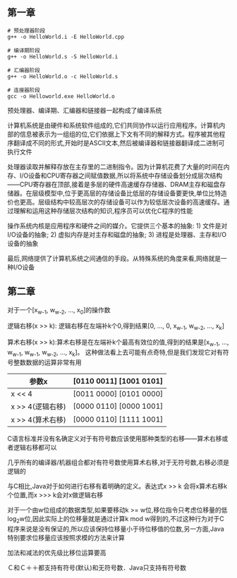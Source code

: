 ## 第一章

```shell
# 预处理器阶段
g++ -o HelloWorld.i -E HelloWorld.cpp
```

```shell
# 编译期阶段
g++ -o HelloWorld.s -S HelloWorld.i
```

```shell
# 汇编器阶段
g++ -o HelloWorld.o -c HelloWorld.s
```

```shell
# 连接器阶段
gcc -o Helloworld.exe HelloWorld.o
```

预处理器、编译期、汇编器和链接器一起构成了编译系统

计算机系统是由硬件和系统软件组成的,它们共同协作以运行应用程序。计算机内部的信息被表示为一组组的位,它们依据上下文有不同的解释方式。程序被其他程序翻译成不同的形式,开始时是ASCII文本,然后被编译器和链接器翻译成二进制可执行文件

处理器读取并解释存放在主存里的二进制指令。因为计算机花费了大量的时间在内存、I/O设备和CPU寄存器之间赋值数据,所以将系统中存储设备划分成层次结构——CPU寄存器在顶部,接着是多层的硬件高速缓存存储器、DRAM主存和磁盘存储器。在层级模型中,位于更高层的存储设备比低层的存储设备要更快,单位比特造价也更高。层级结构中较高层次的存储设备可以作为较低层次设备的高速缓存。通过理解和运用这种存储层次结构的知识,程序员可以优化C程序的性能

操作系统内核是应用程序和硬件之间的媒介。它提供三个基本的抽象: 1) 文件是对I/O设备的抽象; 2) 虚拟内存是对主存和磁盘的抽象; 3) 进程是处理器、主存和I/O设备的抽象

最后,网络提供了计算机系统之间通信的手段。从特殊系统的角度来看,网络就是一种I/O设备

## 第二章

对于一个[x<sub>w-1</sub>, w<sub>w-2</sub>, ..., x<sub>0</sub>]的操作数

逻辑右移(x >> k): 逻辑右移在左端补k个0,得到结果[0, ..., 0, x<sub>w-1</sub>, w<sub>w-2</sub>, ..., x<sub>k</sub>]

算术右移(x >> k):算术右移是在左端补k个最高有效位的值,得到的结果是[x<sub>w-1</sub>, ..., w<sub>w-1</sub>,  w<sub>w-1</sub>, w<sub>w-2</sub>, ..., x<sub>k</sub>]。 这种做法看上去可能有点奇特,但是我们发现它对有符号整数数据的运算非常有用

| 参数x            | [0110 0011]  [1001 0101] |
| ---------------- | ------------------------ |
| x << 4           | [0011 0000] [0101 0000]  |
| x >> 4(逻辑右移) | [0000 0110] [0000 1001]  |
| x >> 4(算术右移) | [0000 0110] [1111 1001]  |

C语言标准并没有名确定义对于有符号数应该使用那种类型的右移——算术右移或者逻辑右移都可以

几乎所有的编译器/机器组合都对有符号数使用算术右移,对于无符号数,右移必须是逻辑的

与C相比,Java对于如何进行右移有着明确的定义。表达式x >> k 会将x算术右移k个位置,而x >>> k会对x做逻辑右移

对于一个由w位组成的数据类型,如果要移动k >= w位,移位指令只考虑位移量的低log<sub>2</sub>w位,因此实际上的位移量就是通过计算k  mod w得到的,不过这种行为对于C程序来说是没有保证的,所以应该保持位移量小于待位移值的位数,另一方面,Java特别要求位移量应该按照求模的方法来计算

加法和减法的优先级比移位运算要高

Ｃ和Ｃ＋＋都支持有符号(默认)和无符号数．Java只支持有符号数